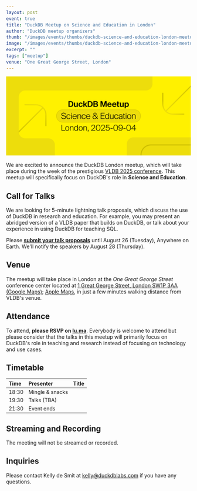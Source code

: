 ```yaml
---
layout: post
event: true
title: "DuckDB Meetup on Science and Education in London"
author: "DuckDB meetup organizers"
thumb: "/images/events/thumbs/duckdb-science-and-education-london-meetup.svg"
image: "/images/events/thumbs/duckdb-science-and-education-london-meetup.png"
excerpt: ""
tags: ["meetup"]
venue: "One Great George Street, London"
---
```


<img src="/images/events/thumbs/duckdb-science-and-education-london-meetup.svg"
     alt="DuckDB London Meetup Splashscreen"
     width="680"
     />

We are excited to announce the DuckDB London meetup, which will take place during the week of the prestigious [VLDB 2025 conference](https://vldb.org/2025/). This meetup will specifically focus on DuckDB's role in **Science and Education**.

## Call for Talks

We are looking for 5-minute lightning talk proposals, which discuss the use of DuckDB in research and education.
For example, you may present an abridged version of a VLDB paper that builds on DuckDB, or talk about your experience in using DuckDB for teaching SQL.

Please **[submit your talk proposals](https://docs.google.com/forms/d/e/1FAIpQLSetOiek3cWaJFyPAzgCO3hQZT-7WgYmSocZq0wIz7KYxUtL0Q/viewform?usp=sharing&ouid=116827623339100062675)** until August 26 (Tuesday), Anywhere on Earth.
We'll notify the speakers by August 28 (Thursday).

## Venue

The meetup will take place in London at the _One Great George Street_ conference center located at [1 Great George Street, London SW1P 3AA (Google Maps)](https://maps.app.goo.gl/DWVGea9utbWp7GRw6); [Apple Maps](https://maps.apple.com/place?address=1%20Great%20George%20Street,%20London,%20SW1P%203AA,%20England&coordinate=51.501103,-0.128750&name=1%20Great%20George%20Street&map=explore), in just a few minutes walking distance from VLDB's venue.

## Attendance

To attend, **please RSVP on [lu.ma](https://lu.ma/0nd63g9f)**.
Everybody is welcome to attend but please consider that the talks in this meetup will primarily focus on DuckDB's role in teaching and research instead of focusing on technology and use cases.

## Timetable

| Time  | Presenter       | Title |
| :---- | :-------------- | :---- |
| 18:30 | Mingle & snacks |       |
| 19:30 | Talks (TBA)     |       |
| 21:30 | Event ends      |       |

## Streaming and Recording

The meeting will not be streamed or recorded.

## Inquiries

Please contact Kelly de Smit at [kelly@duckdblabs.com](mailto:kelly@duckdblabs.com) if you have any questions.
